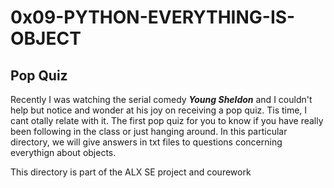 # 0x09-PYTHON-EVERYTHING-IS-OBJECT

## Pop Quiz

Recently I was watching the serial comedy ***Young Sheldon*** and I couldn't help but notice and wonder at his joy on receiving a pop quiz. Tis time, I cant otally relate with it. The first pop quiz for you to know if you have really been following in the class or just hanging around. In this particular directory, we will give answers in txt files to questions concerning everythign about objects.

This directory is part of the ALX SE project and courework
